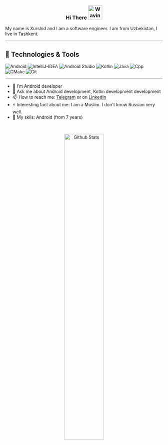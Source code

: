 <h3 align="center">
    Hi There
    <img src="https://raw.githubusercontent.com/nixin72/nixin72/master/wave.gif" 
         alt="Waving hand animated gif"
         height="45"
         width="45" />
</h3>

My name is Xurshid and I am a software engineer. I am from Uzbekistan, I live in Tashkent.

<hr>

## 🔧 Technologies & Tools
![Android](https://img.shields.io/badge/OS-Android-informational?style=flat&logo=android&logoColor=white&color=2bbc8a)
![IntelliJ-IDEA](https://img.shields.io/badge/Editor-IntelliJ_IDEA-informational?style=flat&logo=intellij-idea&logoColor=white&color=2bbc8a)
![Android Studio](https://img.shields.io/badge/Editor-Android%20Studio-green?style=flat&logo=android-studio&logoColor=white&color=2bbc8a)
![Kotlin](https://img.shields.io/badge/Code-Kotlin-informational?style=flat&logo=Kotlin&logoColor=white&color=2bbc8a)
![Java](https://img.shields.io/badge/Code-Java-informational?style=flat&logo=Java&logoColor=white&color=2bbc8a)
![Cpp](https://img.shields.io/badge/Code-C++-informational?style=flat&logo=C&logoColor=white&color=2bbc8a)
![CMake](https://img.shields.io/badge/Code-CMake-informational?style=flat&logo=cmake&logoColor=white&color=2bbc8a)
![Git](https://img.shields.io/badge/Tools-Git-informational?style=flat&logo=git&logoColor=white&color=2bbc8a)

<hr>

- 📱 I’m Android developer
- 💬 Ask me about Android development, Kotlin development development
- 📫 How to reach me: [Telegram](https://t.me/xurshidt90) or on [LinkedIn](https://www.linkedin.com/in/xurshid-tursunov-103333131/)
- ⚡ Interesting fact about me: I am a Muslim. I don't know Russian very well.
- 🤯 My skils: Android (from 7 years)


</br>
<p align="center">
  <img alt="Github Stats" src="https://github-readme-stats.vercel.app/api?username=xurshidt90&show_icons=true&theme=calm" width="50%"/>
</p>




<!---
xurshidt90/xurshidt90 is a ✨ special ✨ repository because its `README.md` (this file) appears on your GitHub profile.
You can click the Preview link to take a look at your changes.
- 👀 I’m interested in ...
- 🌱 I’m currently learning ...
- 💞️ I’m looking to collaborate on ...
- 📫 How to reach me ...
--->

